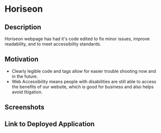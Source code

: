 # Horiseon

## Description

Horiseon webpage has had it's code edited to fix minor issues, improve readability,
and to meet accessibility standards.

## Motivation

- Clearly legible code and tags allow for easier trouble shooting now and in the future.
- Web Accessibility means people with disabilities are still able to access the benefits of our website,
  which is good for business and also helps avoid litigation.

## Screenshots

## Link to Deployed Application

